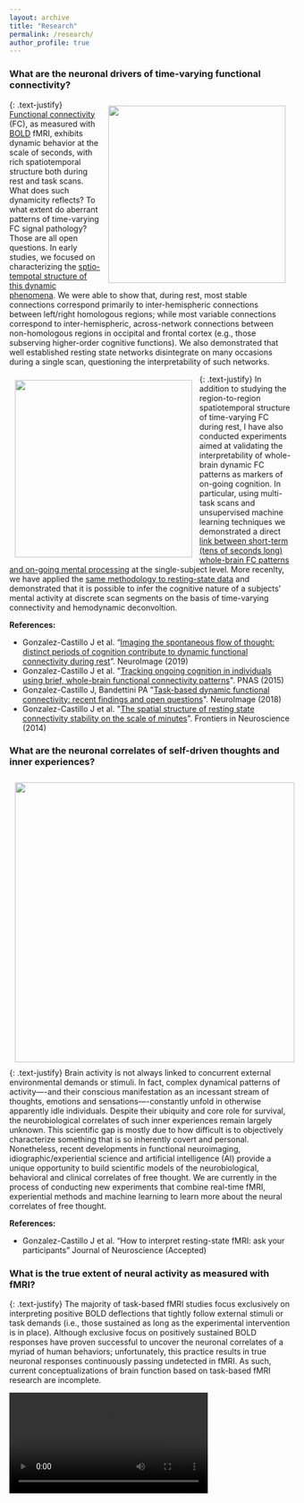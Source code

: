 ```yaml
---
layout: archive
title: "Research"
permalink: /research/
author_profile: true
---
```


### What are the neuronal drivers of time-varying functional connectivity?

<img align="right" src="https://javiergcas.github.io/files/research/tvfc/research_tvfc_img01.png" width="317 px" style="padding: 10px">

{: .text-justify}
[Functional connectivity](https://en.wikipedia.org/wiki/Resting_state_fMRI#Functional) (FC), as measured with [BOLD](https://en.wikipedia.org/wiki/Blood-oxygen-level-dependent_imaging) fMRI, exhibits dynamic behavior at the scale of seconds, with rich spatiotemporal structure both during rest and task scans. What does such dynamicity reflects? To what extent do aberrant patterns of time-varying FC signal pathology? Those are all open questions. In early studies, we focused on characterizing the [sptio-tempotal structure of this dynamic phenomena](https://www.frontiersin.org/articles/10.3389/fnins.2014.00138/full). We were able to show that, during rest, most stable connections correspond primarily to inter-hemispheric connections between left/right homologous regions; while most variable connections correspond to inter-hemispheric, across-network connections between non-homologous regions in occipital and frontal cortex (e.g., those subserving higher-order cognitive functions). We also demonstrated that well established resting state networks disintegrate on many occasions during a single scan, questioning the interpretability of such networks.

<img align="left" src="https://javiergcas.github.io/files/research/tvfc/research_tvfc_img02.png" width="317 px" style="padding: 10px">

{: .text-justify}
In addition to studying the region-to-region spatiotemporal structure of time-varying FC during rest, I have also conducted experiments aimed at validating the interpretability of whole-brain dynamic FC patterns as markers of on-going cognition. In particular, using multi-task scans and unsupervised machine learning techniques we demonstrated a direct [link between short-term (tens of seconds long) whole-brain FC patterns and on-going mental processing](https://www.pnas.org/content/112/28/8762.short) at the single-subject level. More recenlty, we have applied the [same methodology to resting-state data](https://www.sciencedirect.com/science/article/abs/pii/S1053811919307207) and demonstrated that it is possible to infer the cognitive nature of a subjects' mental activity at discrete scan segments on the basis of time-varying connectivity and hemodynamic deconvoltion.

**References:**
* Gonzalez-Castillo J et al. “[Imaging the spontaneous flow of thought: distinct periods of cognition contribute to dynamic functional connectivity during rest](https://www.sciencedirect.com/science/article/abs/pii/S1053811919307207)”. NeuroImage (2019)
* Gonzalez-Castillo J et al. "[Tracking ongoing cognition in individuals using brief, whole-brain functional connectivity patterns](https://www.pnas.org/content/112/28/8762.short)". PNAS (2015)
* Gonzalez-Castillo J, Bandettini PA "[Task-based dynamic functional connectivity: recent findings and open questions](https://www.sciencedirect.com/science/article/abs/pii/S1053811917306535)". NeuroImage (2018)
* Gonzalez-Castillo J et al. "[The spatial structure of resting state connectivity stability on the scale of minutes](https://www.frontiersin.org/articles/10.3389/fnins.2014.00138/full)". Frontiers in Neuroscience (2014)

### What are the neuronal correlates of self-driven thoughts and inner experiences?

<img align="left" src="https://javiergcas.github.io/files/research/free_thoughts/free_thoughts_relationship.png" width="500 px" style="padding: 10px">

{: .text-justify}
Brain activity is not always linked to concurrent external environmental demands or stimuli. In fact, complex dynamical patterns of activity—-and their conscious manifestation as an incessant stream of thoughts, emotions and sensations—-constantly unfold in otherwise apparently idle individuals. Despite their ubiquity and core role for survival, the neurobiological correlates of such inner experiences remain largely unknown. This scientific gap is mostly due to how difficult is to objectively characterize something that is so inherently covert and personal. Nonetheless, recent developments in functional neuroimaging, idiographic/experiential science and artificial intelligence (AI) provide a unique opportunity to build scientific models of the neurobiological, behavioral and clinical correlates of free thought. We are currently in the process of conducting new experiments that combine real-time fMRI, experiential methods and machine learning to learn more about the neural correlates of free thought.

**References:**
* Gonzalez-Castillo J et al. “How to interpret resting-state fMRI: ask your participants” Journal of Neuroscience (Accepted)

### What is the true extent of neural activity as measured with fMRI?

{: .text-justify}
The majority of task-based fMRI studies focus exclusively on interpreting positive BOLD deflections that tightly follow external stimuli or task demands (i.e., those sustained as long as the experimental intervention is in place). Although exclusive focus on positively sustained BOLD responses have proven successful to uncover the neuronal correlates of a myriad of human behaviors; unfortunately, this practice results in true neuronal responses continuously passing undetected in fMRI. As such, current conceptualizations of brain function based on task-based fMRI research are incomplete.

<video width='355 px' height='180 px'>
    <source src='/research/non_traditional/wide_activity_video01_480.mp4'>
<video>

{: .text-justify}
In the past, we have shown how non-conventional BOLD responses, namely negative signal deflections accompanying task performance (negative sustained BOLD) and phasic responses that occur at the onset/offset of experimental events, can be modulated by cognitive demands. Using data with approximately six times higher signal-to-noise ratio than conventional fMRI, we were able to demonstrate that BOLD signal changes correlated with experimental task-timing occur in over 95% of the brain even for the simplest of tasks. These results not only highlight the inadequacy of current dichotomical interpretational models (active/inactive), but also challenge long accepted localizationist views of brain function demonstrating how non-canonical responses ought to be discussed if one is to acquire a full understanding of brain function. Important questions remain such as how to differentiate essential (i.e., signaling regions that are indispensable to accomplish a given task) from accessory activations, or how to report and interpret whole-brain activity maps.

### How can we improve the informational value of fMRI?

{: .text-justify}
Noise, meaning signal fluctuations of no neuronal origin, accounts for well over 75% of the variance in fMRI data. Elevated noise is the root cause for the low reliability and sensitivity of fMRI studies and a key factor precluding clinical adoption. To minimize these detrimental effects of elevated noise levels, complex pre-processing always precedes statistical analyses. Yet, current pre-processing algorithms are flawed, and superior, multipurpose techniques that can remove non-neuronal variance with minimal human intervention are in great demand. This is particularly true for clinical fMRI, where merging data across subjects is not possible, and manual intervention must be minimized to optimize clinical usability. 

In the past, I have conducted several projects aimed at improving the quality of fMRI. These include optimization of acquisition parameters, improvements in data preprocessing techniques, reliability studies, and design and evaluation of methods based on multi-echo fMRI ([14]; see below).

Regarding data acquisition optimization, I have conducted work aimed at generating novel guidelines for the selection of flip angles (a key imaging parameter in fMRI scanning sequences) for optimization of sensitivity to neuronally driven BOLD signal changes [10]. Until then, the flip angle in fMRI acquisitions was commonly set to be equal to the Ernst angle, which is meant to maximize spatial signal-to-noise ratio. This is a logical choice for static (e.g., anatomical MR imaging), but not for fMRI which studies temporal signal fluctuations. Using a combination of simulations and empirical data, we were able to demonstrate that one can chose flip angles well below the Ernst angle when physiological noise (e.g., cardiac and respiratory fluctuations) are the dominant noise source in fMRI recordings. In this work, we provide strategies to compute optimal flip angles for fMRI studies. These results constitute an important improvement for how to acquire fMRI data, as reductions in flip angle automatically translate into reduction of RF power, limitation of apparent T1-related inflow effects, reduction of through-plane motion artifacts, lower levels of physiological noise, and improved tissue contrast. All of these result in significant improvements in data quality, and even allow faster imaging at higher field intensities as a result of the decrease in RF power. 

In recent years, several groups have turned their attention to multi-echo (ME) fMRI as a technique that can help recover signal in regions characterized by large dropout and that permits automatic removal of most common noise sources in fMRI. In a nutshell, ME-denoising works as follows. First, data is acquired with a ME sequence that generates several concurrent time series per voxel, each with a different echo time. This ME data is subsequently linearly mixed and input to a source decomposition algorithm (e.g., ICA). Resulting components are then automatically classified as noise or signal based on their echo time dependence profile; those classified as noise are regressed out from the data. This approach has been shown to significantly increase the sensitivity of connectivity measures in subcortical regions, the quality of activity maps for both event-related and block designs, as well as to accurately remove non-BOLD signal drifts so that slow changes in BOLD signals, such as those induced by in-scanner pharmacological interventions, can be monitored.

Still, many questions remain regarding how to optimally acquire and process ME data. Moving forward, I would like to continue working on the refinement and evaluation of ME-fMRI techniques, as I believe they can resolve pressing issues such as systematic differences in data quality across scanners/centers, excessive motion artifacts in pediatric populations, or insufficient signal levels in regions near air-filled cavities. I also would devote time to investigate how to best leverage the richness of ME-fMRI in real-time (see research item 4), so that denoising can be accomplished as scanning progresses. Finally, I plan to study the echo-dependence profiles of fMRI derivatives, including graph theory metrics and dynamic aspects of connectivity. The goal here is to carry out echo-dependence analysis directly over these secondary statistics, so that those that best capture BOLD-related phenomena can be readily identified.



### What is the true extent of neural activity?

### Realtime fMRI applications

# Prior Research

### Graduate work at Purdue University

My graduate research had two main components: one was purely methodological and included research on fMRI paradigm reliability and the effects of acoustic noise in fMRI; the second was more neuroscience oriented and focused on different aspects of speech perception and language representations in the brain.

The most methodologically oriented work can be found in the following publications:

  * 2011: [Assesment of tempora state-dependent interactions between auditory fMRI responses to desided and undesired acoustic sources](https://javiergcas.github.io/publication/2011-01-01-Assessment-of-temporal-state-dependent-interactions-between-auditory-fMRI-r)
  * 2012: [Hemodynamic Imaging: Functional Magnetic Resonance Imaging](https://javiergcas.github.io/publication/2012-01-01-Hemodynamic-Imaging%3A-Functional-Magnetic-Resonance-Imaging)
  * 2014: [Auditory neuroimaing with fMRI and PET](https://javiergcas.github.io/publication/2014-01-01-Auditory-neuroimaging-with-fMRI-and-PET)

As for the speech and language representation work, please check those:

  * 2008: [Neuroanatomical distribution of five semantic components of verbs: Evidence from fMRI](https://javiergcas.github.io/publication/2008-01-01-Neuroanatomical-distribution-of-five-semantic-components-of-verbs%3A-Evidence)
  * 2010: [The two-level theory of verb meaning: an approach to integrating the semantics of action with the mirror neuron system](https://javiergcas.github.io/publication/2010-01-01-The-two-level-theory-of-verb-meaning%3A-An-approach-to-integrating-the-semant)
  * 2011: [Reproducibility of fMRI activations associated with auditory sentence comprehension](https://javiergcas.github.io/publication/2011-01-01-Reproducibility-of-fMRI-activations-associated-with-auditory-sentence-compr)

#### Research work at Hewlett-Parckard Labs

Prior to my Ph.D. I did some research at Hewlett Packar Labs in Bristol, UK. That work mostly focused on the development of algorithms for e-commerce applications. The outcome of that work can be found in two conference proceedings:

* 2001: [Description Logics for matchmaking of services](https://javiergcas.github.io/publication/2001-01-01-Description-logics-for-matchmaking-of-services)
* 2001: [A semantic web approach to service description for matchmaking of services](https://javiergcas.github.io/publication/2001-01-01-A-semantic-web-approach-to-service-description-for-matchmaking-of-services)

